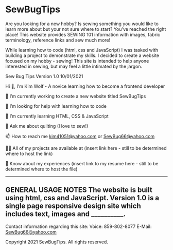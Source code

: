# SewBugTips
Are you looking for a new hobby? Is sewing something you would like to learn more about but your not sure where to start? You've reached the right place! This website provides SEWING 101 information with images, fabric terminology, reference links and sew much more!

While learning how to code (html, css and JavaScript) I was tasked with building a project to demonstrate my skills. I decided to create a website focused on my hobby - sewing! This site is intended to help anyone interested in sewing, but may feel a little intimated by the jargon.

Sew Bug Tips Version 1.0 10/01/2021


Hi 👋, I'm Kim Wolf - A novice learning how to become a frontend developer

🔭 I’m currently working to create a new website titled SewBugTips

🤝 I’m looking for help with learning how to code

🌱 I’m currently learning HTML, CSS & JavaScript

💬 Ask me about quilting (I love to sew!)

📫 How to reach me kim41051@yahoo.com or SewBug66@yahoo.com

👨‍💻 All of my projects are available at (insert link here - still to be determined where to host the link)

📄 Know about my experiences (insert link to my resume here - still to be determined where to host the file)
  
-------------------
GENERAL USAGE NOTES
The website is built using html, css and JavaScript. 
  Version 1.0 is a single page responsive design site which includes text, images and __________. 
---------------------------------------------------------------------------------------

Contact information regarding this site: 
  Voice: 859-802-8077 
  E-Mail: SewBug66@yahoo.com

Copyright 2021 SewBugTips. All rights reserved.
